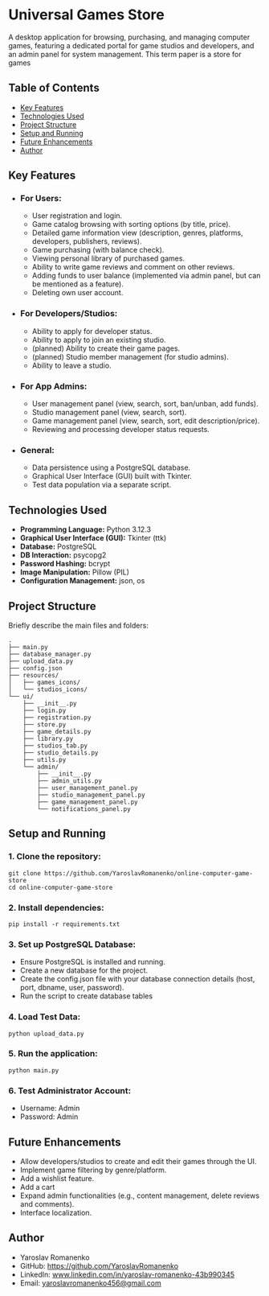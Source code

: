 # **Universal Games Store**

A desktop application for browsing, purchasing, and managing computer games, featuring a dedicated portal for game studios and developers, and an admin panel for system management.
This term paper is a store for games

## **Table of Contents**
- [Key Features](#key-features)
- [Technologies Used](#technologies-used)
- [Project Structure](#project-structure)
- [Setup and Running](#setup-and-running)
- [Future Enhancements](#future-enhancements)
- [Author](#author)
## Key Features
- ### For Users:
    - User registration and login.
    - Game catalog browsing with sorting options (by title, price).
    - Detailed game information view (description, genres, platforms, developers, publishers, reviews).
    - Game purchasing (with balance check).
    - Viewing personal library of purchased games.
    - Ability to write game reviews and comment on other reviews.
    - Adding funds to user balance (implemented via admin panel, but can be mentioned as a feature).
    - Deleting own user account.
- ### For Developers/Studios:
    - Ability to apply for developer status.
    - Ability to apply to join an existing studio.
    - (planned) Ability to create their game pages.
    - (planned) Studio member management (for studio admins).
    - Ability to leave a studio.
- ### For App Admins:
    - User management panel (view, search, sort, ban/unban, add funds).
    - Studio management panel (view, search, sort).
    - Game management panel (view, search, sort, edit description/price).
    - Reviewing and processing developer status requests.
- ### General:
    - Data persistence using a PostgreSQL database.
    - Graphical User Interface (GUI) built with Tkinter.
    - Test data population via a separate script.
## Technologies Used
- **Programming Language:** Python 3.12.3
- **Graphical User Interface (GUI):** Tkinter (ttk)
- **Database:** PostgreSQL
- **DB Interaction:** psycopg2
- **Password Hashing:** bcrypt
- **Image Manipulation:** Pillow (PIL)
- **Configuration Management:** json, os

## Project Structure
Briefly describe the main files and folders:
```
.
├── main.py
├── database_manager.py
├── upload_data.py
├── config.json
├── resources/
│   ├── games_icons/
│   └── studios_icons/
└── ui/
    ├── __init__.py
    ├── login.py
    ├── registration.py
    ├── store.py
    ├── game_details.py
    ├── library.py
    ├── studios_tab.py
    ├── studio_details.py
    ├── utils.py
    └── admin/
        ├── __init__.py
        ├── admin_utils.py
        ├── user_management_panel.py
        ├── studio_management_panel.py
        ├── game_management_panel.py
        └── notifications_panel.py
```
## Setup and Running
### 1. Clone the repository:
```
git clone https://github.com/YaroslavRomanenko/online-computer-game-store
cd online-computer-game-store
```
### 2. Install dependencies:
```
pip install -r requirements.txt
```
### 3. Set up PostgreSQL Database:
   - Ensure PostgreSQL is installed and running.
   - Create a new database for the project.
   - Create the config.json file with your database connection details (host, port, dbname, user, password).
   - Run the script to create database tables
### 4. Load Test Data:
```
python upload_data.py
```
### 5. Run the application:
```
python main.py
```
### 6. Test Administrator Account:
   - Username: Admin
   - Password: Admin

## Future Enhancements
 - Allow developers/studios to create and edit their games through the UI.
 - Implement game filtering by genre/platform.
 - Add a wishlist feature.
 - Add a cart
 - Expand admin functionalities (e.g., content management, delete reviews and comments).
 - Interface localization.

## Author
 - Yaroslav Romanenko
 - GitHub: https://github.com/YaroslavRomanenko
 - LinkedIn: www.linkedin.com/in/yaroslav-romanenko-43b990345
 - Email: yaroslavromanenko456@gmail.com
